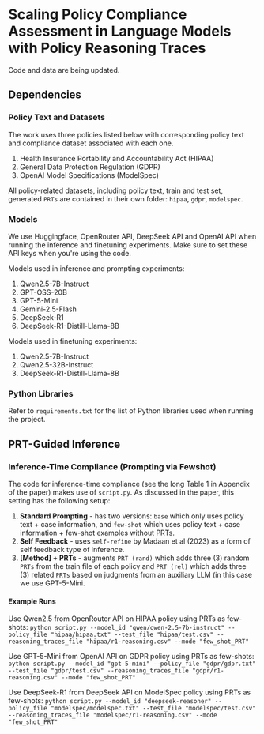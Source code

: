# Scaling Policy Compliance Assessment in Language Models with Policy Reasoning Traces

Code and data are being updated.

## Dependencies

### Policy Text and Datasets
The work uses three policies listed below with corresponding policy text and compliance dataset associated with each one.

 1. Health Insurance Portability and Accountability Act (HIPAA)
 2. General Data Protection Regulation (GDPR)
 3. OpenAI Model Specifications (ModelSpec)

All policy-related datasets, including policy text, train and test set, generated `PRTs` are contained in their own folder:  `hipaa`, 	`gdpr`, `modelspec`.

### Models
We use Huggingface, OpenRouter API, DeepSeek API and OpenAI API when running the inference and finetuning experiments. Make sure to set these API keys when you're using the code. 

Models used in inference and prompting experiments:
 1. Qwen2.5-7B-Instruct
 2. GPT-OSS-20B
 3. GPT-5-Mini
 4. Gemini-2.5-Flash
 5. DeepSeek-R1
 6. DeepSeek-R1-Distill-Llama-8B

Models used in finetuning experiments:

 1. Qwen2.5-7B-Instruct
 2. Qwen2.5-32B-Instruct
 3. DeepSeek-R1-Distill-Llama-8B

### Python Libraries 
Refer to 	`requirements.txt` for the list of Python libraries used when running the project.

## PRT-Guided Inference

### Inference-Time Compliance (Prompting via Fewshot)

The code for inference-time compliance (see the long Table 1 in Appendix of the paper) makes use of `script.py`. As discussed in the paper, this setting has the following setup:

 1. **Standard Prompting** - has two versions: `base` which only uses policy text + case information, and `few-shot` which uses policy text + case information + few-shot examples without PRTs.
 2. **Self Feedback** - uses `self-refine` by Madaan et al (2023) as a form of self feedback type of inference.
 3. **[Method] + PRTs** - augments `PRT (rand)` which adds three (3) random `PRTs` from the train file of each policy and `PRT (rel)` which adds three (3) related `PRTs` based on judgments from an auxiliary LLM (in this case we use GPT-5-Mini.
 
#### Example Runs

Use Qwen2.5 from OpenRouter API on HIPAA policy using PRTs as few-shots:
`python script.py --model_id "qwen/qwen-2.5-7b-instruct" --policy_file "hipaa/hipaa.txt" --test_file "hipaa/test.csv" --reasoning_traces_file "hipaa/r1-reasoning.csv" --mode "few_shot_PRT"`

Use GPT-5-Mini from OpenAI API  on GDPR policy using PRTs as few-shots:
`python script.py --model_id "gpt-5-mini" --policy_file "gdpr/gdpr.txt" --test_file "gdpr/test.csv" --reasoning_traces_file "gdpr/r1-reasoning.csv" --mode "few_shot_PRT"`

Use DeepSeek-R1 from DeepSeek API on ModelSpec policy using PRTs as few-shots:
`python script.py --model_id "deepseek-reasoner" --policy_file "modelspec/modelspec.txt" --test_file "modelspec/test.csv" --reasoning_traces_file "modelspec/r1-reasoning.csv" --mode "few_shot_PRT"`

